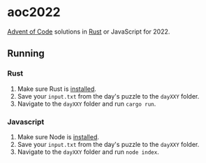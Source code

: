 # aoc2022

[Advent of Code](https://adventofcode.com/2022) solutions in [Rust](https://www.rust-lang.org/) or JavaScript for 2022.

## Running

### Rust

1. Make sure Rust is [installed](https://www.rust-lang.org/tools/install).
2. Save your `input.txt` from the day's puzzle to the `dayXXY` folder.
3. Navigate to the `dayXXY` folder and run `cargo run`.

### Javascript

1. Make sure Node is [installed](https://nodejs.org/en/download/).
2. Save your `input.txt` from the day's puzzle to the `dayXXY` folder.
3. Navigate to the `dayXXY` folder and run `node index`.
